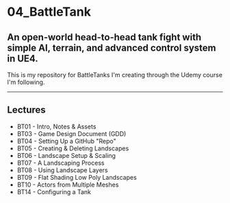 # 04_BattleTank
An open-world head-to-head tank fight with simple AI, terrain, and advanced control system in UE4.
---
This is my repository for BattleTanks I'm creating through the Udemy course I'm following.

---
## Lectures
* BT01 - Intro, Notes & Assets
* BT03 - Game Design Document (GDD)
* BT04 - Setting Up a GitHub "Repo"
* BT05 - Creating & Deleting Landscapes
* BT06 - Landscape Setup & Scaling
* BT07 - A Landscaping Process
* BT08 - Using Landscape Layers
* BT09 - Flat Shading Low Poly Landscapes
* BT10 - Actors from Multiple Meshes
* BT14 - Configuring a Tank
